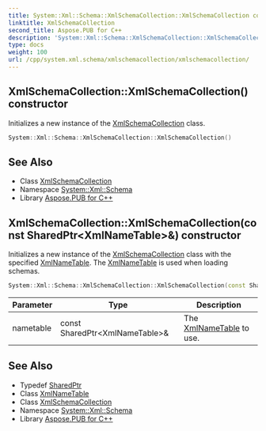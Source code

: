 ```yaml
---
title: System::Xml::Schema::XmlSchemaCollection::XmlSchemaCollection constructor
linktitle: XmlSchemaCollection
second_title: Aspose.PUB for C++
description: 'System::Xml::Schema::XmlSchemaCollection::XmlSchemaCollection constructor. Initializes a new instance of the XmlSchemaCollection class in C++.'
type: docs
weight: 100
url: /cpp/system.xml.schema/xmlschemacollection/xmlschemacollection/
---
```

## XmlSchemaCollection::XmlSchemaCollection() constructor


Initializes a new instance of the [XmlSchemaCollection](../) class.

```cpp
System::Xml::Schema::XmlSchemaCollection::XmlSchemaCollection()
```

## See Also

* Class [XmlSchemaCollection](../)
* Namespace [System::Xml::Schema](../../)
* Library [Aspose.PUB for C++](../../../)
## XmlSchemaCollection::XmlSchemaCollection(const SharedPtr\<XmlNameTable\>\&) constructor


Initializes a new instance of the [XmlSchemaCollection](../) class with the specified [XmlNameTable](../../../system.xml/xmlnametable/). The [XmlNameTable](../../../system.xml/xmlnametable/) is used when loading schemas.

```cpp
System::Xml::Schema::XmlSchemaCollection::XmlSchemaCollection(const SharedPtr<XmlNameTable> &nametable)
```


| Parameter | Type | Description |
| --- | --- | --- |
| nametable | const SharedPtr\<XmlNameTable\>\& | The [XmlNameTable](../../../system.xml/xmlnametable/) to use. |

## See Also

* Typedef [SharedPtr](../../../system/sharedptr/)
* Class [XmlNameTable](../../../system.xml/xmlnametable/)
* Class [XmlSchemaCollection](../)
* Namespace [System::Xml::Schema](../../)
* Library [Aspose.PUB for C++](../../../)
